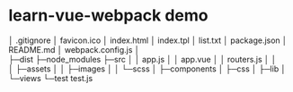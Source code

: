 # learn-vue-webpack demo



│  .gitignore
│  favicon.ico
│  index.html
│  index.tpl
│  list.txt
│  package.json
│  README.md
│  webpack.config.js
│  
├─dist
├─node_modules
├─src
│  │  app.js
│  │  app.vue
│  │  routers.js
│  │  
│  ├─assets
│  │  ├─images
│  │  └─scss
│  ├─components
│  ├─css
│  ├─lib
│  └─views
└─test
        test.js
        
